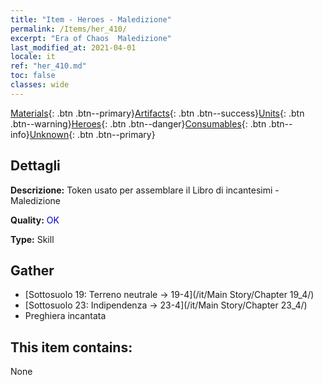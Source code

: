 ```yaml
---
title: "Item - Heroes - Maledizione"
permalink: /Items/her_410/
excerpt: "Era of Chaos  Maledizione"
last_modified_at: 2021-04-01
locale: it
ref: "her_410.md"
toc: false
classes: wide
---
```

 [Materials](/it/Items/){: .btn .btn--primary}[Artifacts](/it/Items/Artifacts/){: .btn .btn--success}[Units](/it/Items/Units/){: .btn .btn--warning}[Heroes](/it/Items/Heroes/){: .btn .btn--danger}[Consumables](/it/Items/Consumables/){: .btn .btn--info}[Unknown](/it/Items/Unknown/){: .btn .btn--primary}

## Dettagli
 **Descrizione:** Token usato per assemblare il Libro di incantesimi - Maledizione

 **Quality:** <span style="color: #0000CD">OK</span>

 **Type:** Skill

## Gather

*    [Sottosuolo 19: Terreno neutrale -> 19-4](/it/Main Story/Chapter 19_4/) 
*    [Sottosuolo 23: Indipendenza -> 23-4](/it/Main Story/Chapter 23_4/) 
*    Preghiera incantata 

## This item contains:

  None

